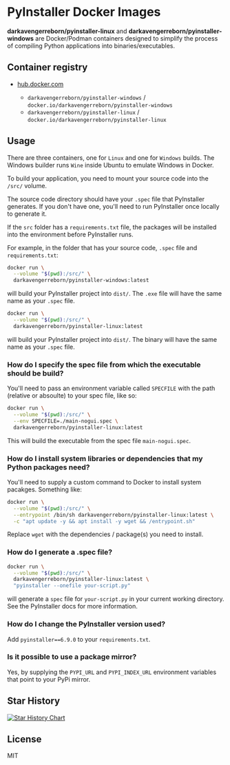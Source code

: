 # PyInstaller Docker Images

**darkavengerreborn/pyinstaller-linux** and **darkavengerreborn/pyinstaller-windows**
are Docker/Podman containers designed to simplify the process of compiling Python applications into binaries/executables.

## Container registry

- [hub.docker.com](https://hub.docker.com/u/dark-darkavengerreborn)

  - `darkavengerreborn/pyinstaller-windows` / `docker.io/darkavengerreborn/pyinstaller-windows`
  - `darkavengerreborn/pyinstaller-linux` / `docker.io/darkavengerreborn/pyinstaller-linux`


## Usage

There are three containers, one for `Linux` and one for `Windows` builds.
The Windows builder runs `Wine` inside Ubuntu to emulate Windows in Docker.

To build your application, you need to mount your source code into the `/src/` volume.

The source code directory should have your `.spec` file that PyInstaller generates. If you don't have one, you'll need to run PyInstaller once locally to generate it.

If the `src` folder has a `requirements.txt` file, the packages will be installed into the environment before PyInstaller runs.

For example, in the folder that has your source code, `.spec` file and `requirements.txt`:

```sh
docker run \
  --volume "$(pwd):/src/" \
  darkavengerreborn/pyinstaller-windows:latest
```

will build your PyInstaller project into `dist/`. The `.exe` file will have the same name as your `.spec` file.

```sh
docker run \
  --volume "$(pwd):/src/" \
  darkavengerreborn/pyinstaller-linux:latest
```

will build your PyInstaller project into `dist/`. The binary will have the same name as your `.spec` file.

### How do I specify the spec file from which the executable should be build?

You'll need to pass an environment variable called `SPECFILE` with the path (relative or absoulte) to your spec file, like so:

```sh
docker run \
  --volume "$(pwd):/src/" \
  --env SPECFILE=./main-nogui.spec \
  darkavengerreborn/pyinstaller-linux:latest
```

This will build the executable from the spec file `main-nogui.spec`.

### How do I install system libraries or dependencies that my Python packages need?

You'll need to supply a custom command to Docker to install system pacakges. Something like:

```sh
docker run \
  --volume "$(pwd):/src/" \
  --entrypoint /bin/sh darkavengerreborn/pyinstaller-linux:latest \
  -c "apt update -y && apt install -y wget && /entrypoint.sh"
```

Replace `wget` with the dependencies / package(s) you need to install.

### How do I generate a .spec file?

```sh
docker run \
  --volume "$(pwd):/src/" \
  darkavengerreborn/pyinstaller-linux:latest \
  "pyinstaller --onefile your-script.py"
```

will generate a `spec` file for `your-script.py` in your current working directory. See the PyInstaller docs for more information.

### How do I change the PyInstaller version used?

Add `pyinstaller==6.9.0` to your `requirements.txt`.

### Is it possible to use a package mirror?

Yes, by supplying the `PYPI_URL` and `PYPI_INDEX_URL` environment variables that point to your PyPi mirror.

## Star History

<a href="https://star-history.com/#darkavengerreborn/docker-pyinstaller&Date">
 <picture>
   <source media="(prefers-color-scheme: dark)" srcset="https://api.star-history.com/svg?repos=darkavengerreborn/docker-pyinstaller&type=Date&theme=dark" />
   <source media="(prefers-color-scheme: light)" srcset="https://api.star-history.com/svg?repos=darkavengerreborn/docker-pyinstaller&type=Date" />
   <img alt="Star History Chart" src="https://api.star-history.com/svg?repos=Dark-Avenger-Reborn/docker-pyinstaller&type=Date" />
 </picture>
</a>

## License

MIT
